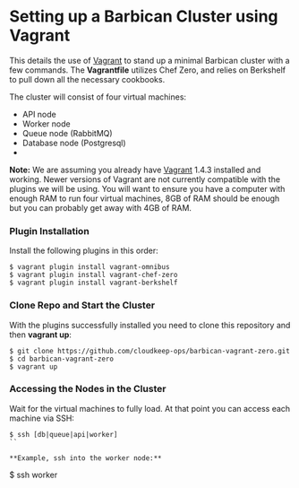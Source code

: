 Setting up a Barbican Cluster using Vagrant
===========================================

This details the use of [Vagrant](http://docs.vagrantup.com/) to stand up a minimal Barbican cluster with a few commands. The **Vagrantfile** utilizes Chef Zero, and relies on Berkshelf to pull down all the necessary cookbooks.

The cluster will consist of four virtual machines:
* API node
* Worker node 
* Queue node (RabbitMQ)
* Database node (Postgresql)
* 

**Note:** We are assuming you already have [Vagrant](http://docs.vagrantup.com/v2/getting-started/index.html) 1.4.3 installed and working. Newer versions of Vagrant are not currently compatible with the plugins we will be using. You will want to ensure you have a computer with enough RAM to run four virtual machines, 8GB of RAM should be enough but you can probably get away with 4GB of RAM.

### Plugin Installation
 
Install the following plugins in this order:

```
$ vagrant plugin install vagrant-omnibus
$ vagrant plugin install vagrant-chef-zero
$ vagrant plugin install vagrant-berkshelf
```

### Clone Repo and Start the Cluster

With the plugins successfully installed you need to clone this repository and then **vagrant up**:

```
$ git clone https://github.com/cloudkeep-ops/barbican-vagrant-zero.git
$ cd barbican-vagrant-zero
$ vagrant up
```

### Accessing the Nodes in the Cluster

Wait for the virtual machines to fully load. At that point you can access each machine via SSH:

```
$ ssh [db|queue|api|worker]
``

**Example, ssh into the worker node:**

```
$ ssh worker
```

